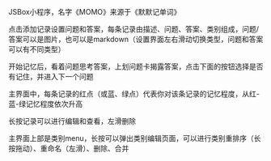 JSBox小程序，名字《MOMO》来源于《默默记单词》

点击添加记录设置问题和答案，每条记录由描述、问题、答案、类别组成，问题/答案可以是图片，也可以是markdown（设置界面左右滑动切换类型，问题和答案可以有不同类型）

开始记忆后，看着问题思考答案，上划问题卡揭露答案，点击下面的按钮选择是否有记住，并进入下一个问题

主界面中，每条记录的红点（或蓝、绿点）代表你对该条记录的记忆程度，从红-蓝-绿记忆程度依次升高

长按记录可以进行编辑和查看，左滑删除

主界面上部是类别menu，长按可以弹出类别编辑页面，可以进行类别重排序（长按拖动）、重命名（左滑）、删除、合并

